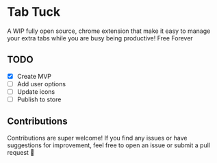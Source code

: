 # Tab Tuck

A WIP fully open source, chrome extension that make it easy to manage your extra tabs while you are busy being productive! Free Forever

## TODO

- [x] Create MVP
- [ ] Add user options
- [ ] Update icons
- [ ] Publish to store

## Contributions

Contributions are super welcome! If you find any issues or have suggestions for improvement, feel free to open an issue or submit a pull request 🤗

